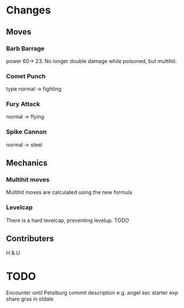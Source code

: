 # Changes
## Moves
### Barb Barrage
power 60-> 23. No longer double damage while poisoned, but multihit.
### Comet Punch
type normal -> fighting
### Fury Attack
normal -> flying
### Spike Cannon
normal -> steel
## Mechanics
### Multihit moves
Multihit moves are calculated using the new formula
### Levelcap
There is a hard levelcap, preventing levelup.
TODO
## Contributers
H & U
# TODO
Encounter until Petalburg commit description
e.g. angel
sec starter
exp share
gras in oldale